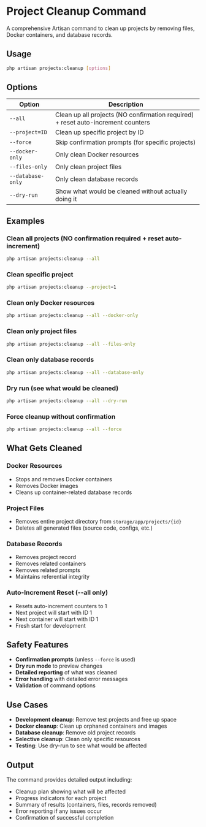 # Project Cleanup Command

A comprehensive Artisan command to clean up projects by removing files, Docker containers, and database records.

## Usage

```bash
php artisan projects:cleanup [options]
```

## Options

| Option | Description |
|--------|-------------|
| `--all` | Clean up all projects (NO confirmation required) + reset auto-increment counters |
| `--project=ID` | Clean up specific project by ID |
| `--force` | Skip confirmation prompts (for specific projects) |
| `--docker-only` | Only clean Docker resources |
| `--files-only` | Only clean project files |
| `--database-only` | Only clean database records |
| `--dry-run` | Show what would be cleaned without actually doing it |

## Examples

### Clean all projects (NO confirmation required + reset auto-increment)
```bash
php artisan projects:cleanup --all
```

### Clean specific project
```bash
php artisan projects:cleanup --project=1
```

### Clean only Docker resources
```bash
php artisan projects:cleanup --all --docker-only
```

### Clean only project files
```bash
php artisan projects:cleanup --all --files-only
```

### Clean only database records
```bash
php artisan projects:cleanup --all --database-only
```

### Dry run (see what would be cleaned)
```bash
php artisan projects:cleanup --all --dry-run
```

### Force cleanup without confirmation
```bash
php artisan projects:cleanup --all --force
```

## What Gets Cleaned

### Docker Resources
- Stops and removes Docker containers
- Removes Docker images
- Cleans up container-related database records

### Project Files
- Removes entire project directory from `storage/app/projects/{id}`
- Deletes all generated files (source code, configs, etc.)

### Database Records
- Removes project record
- Removes related containers
- Removes related prompts
- Maintains referential integrity

### Auto-Increment Reset (--all only)
- Resets auto-increment counters to 1
- Next project will start with ID 1
- Next container will start with ID 1
- Fresh start for development

## Safety Features

- **Confirmation prompts** (unless `--force` is used)
- **Dry run mode** to preview changes
- **Detailed reporting** of what was cleaned
- **Error handling** with detailed error messages
- **Validation** of command options

## Use Cases

- **Development cleanup**: Remove test projects and free up space
- **Docker cleanup**: Clean up orphaned containers and images
- **Database cleanup**: Remove old project records
- **Selective cleanup**: Clean only specific resources
- **Testing**: Use dry-run to see what would be affected

## Output

The command provides detailed output including:
- Cleanup plan showing what will be affected
- Progress indicators for each project
- Summary of results (containers, files, records removed)
- Error reporting if any issues occur
- Confirmation of successful completion
